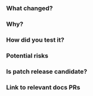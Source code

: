 ### What changed?


### Why?


### How did you test it?


### Potential risks


### Is patch release candidate?


### Link to relevant docs PRs